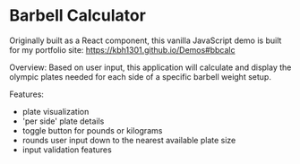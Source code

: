 # Barbell Calculator
Originally built as a React component, this vanilla JavaScript demo is built for my portfolio site: https://kbh1301.github.io/Demos#bbcalc

Overview:
Based on user input, this application will calculate and display the olympic plates needed
for each side of a specific barbell weight setup.

Features:
- plate visualization
- 'per side' plate details
- toggle button for pounds or kilograms
- rounds user input down to the nearest available plate size
- input validation features
